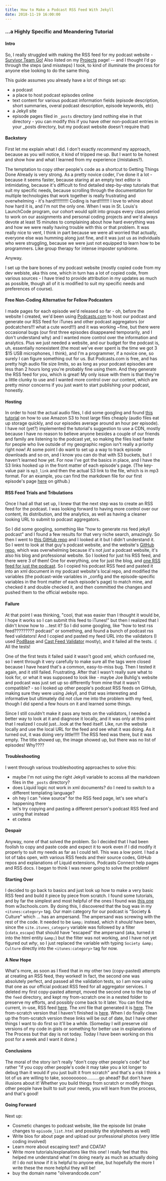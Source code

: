 ```yaml
---
title: How to Make a Podcast RSS Feed With Jekyll
date: 2018-11-19 16:00:00
---
```


### ...a Highly Specific and Meandering Tutorial

#### **Intro**
So, I really struggled with making the RSS feed for my podcast website - [Survivor Team Go!](http://www.survivorteamgo.com/) Also listed on my [Projects]({{site.url}}/projects/) page! -- and I thought I'd go through the steps (and missteps) I took, to kind of illuminate the process for anyone else looking to do the same thing.

This guide assumes you already have a lot of things set up:
- a podcast
- a place to host podcast episodes online
- text content for various podcast information fields (episode description, short summaries, overal podcast description, episode keywords, etc)
- a Jekyll site
- episode pages filed in `_posts` directory (and nothing else in that directory - you can modify this if you have other non-podcast entries in your _posts directory, but my podcast website doesn't require that)

#### **Backstory**
First let me explain what I did. I don't exactly *recommend* my approach, because as you will notice, it kind of tripped me up. But I want to be honest and show how and what I learned from my experience (/mistakes?).

The temptation to copy other people's code as a shortcut to Getting Things Done Already is very strong. As a pretty novice coder, I've done it a lot - because it seems faster, because staring at an empty text editor is intimidating, because it's difficult to find detailed step-by-step tutorials that suit my specific needs, because scrolling through the documentation for multiple technologies that work together is really frustrating and overwhelming - it's hard!!!!!!!!!!! Coding is hard!!!!!!!! I love to whine about how hard it is, and I'm not the only one. When I was in St. Louis's LaunchCode program, our cohort would split into groups every class period to work on our assignments and personal coding projects and we'd always devote at least 15 minutes to complaining about how hard everything was and how we were really having trouble with this or that problem. It was really nice to vent, I think in part because we were all worried that actually, everyone else was humming along just fine, and it was just us as individuals who were struggling, because we were just not equipped to learn how to be programmers. Like group therapy for intense imposter syndrome.

Anyway.

I set up the bare bones of my podcast website (mostly copied code from my dev webiste, aka this one, which in turn has a lot of copied code, from various sources - I have tried to provide attribution in my updates as much as possible, though all of it is modified to suit my specific needs and preferences of course). 

#### **Free Non-Coding Alternative for Fellow Podcasters**
I made pages for each episode we'd released so far - oh, before the website I created, we'd been using [Podcasts.com](http://www.podcasts.com/) to host our podcast and generate our RSS feed for iTunes and other podcast aggregators (or podcatchers!!! what a cute word!!!) and it was working ~fine, but there were occasional bugs (our first three episodes disappeared temporarily, and I don't understand why) and I wanted more control over the information and analytics. Plus we just needed a website, and our budget for the podcast is, uh, essentially nonexistent (the most we've ever spent is the time we got 3 $15 USB microphones, I think), and I'm a programmer, if a novice one, so surely I can figure something out for us. But Podcasts.com is free, and has pretty high audio file size limits, so as long as your podcast episodes are less than 2 hours long you're probably fine using them. And they generate the RSS feed for you, which is great! My only issue with them is that they're a little clunky to use and I wanted more control over our content, which are pretty minor concerns if you just want to start publishing your podcast, honestly.

#### **Hosting**
In order to host the actual audio files, I did some googling and found [this tutorial](https://learnetto.com/blog/tutorial-how-to-use-amazon-s3-and-cloudfront-cdn-to-serve-images-fast-and-cheap) on how to use Amazon S3 to host large files cheaply (audio files eat up storage quickly, and our episodes average around an hour per episode). I have not (yet?) implemented the tutorial's suggestion to use a CDN, mostly because I have no reason to believe anyone besides a couple of our friends and family are listening to the podcast yet, so making the files load faster for people who live outside of my geographic region isn't really a priority right now! At some point I do want to set up a way to track episode downloads and so on, and I know you can do that with S3 buckets, but I haven't learned how yet. For now I've got the basics in place, and I have the S3 links hooked up in the front matter of each episode's page. (The key-value pair is `mp3_link` and then the actual S3 link to the file, which is in mp3 format. For an example, you can find the markdown file for our first episode's page [here](https://github.com/oliverandcode/survivorteamgo/blob/master/_posts/2018-03-20-episode-1.md) on github.)

#### **RSS Feed Trials and Tribulations**
Once I had all that set up, I knew that the next step was to create an RSS feed for the podcast. I was looking forward to having more control over our content, its distribution, and the analytics, as well as having a cleaner looking URL to submit to podcast aggregators. 

So I did some googling, something like "how to generate rss feed jekyll podcast" and I found a few results for that very niche search, amazingly. So then I went to [this GitHub repo](https://github.com/joebuhlig/Jekyll-Podcast-Feed) and I looked at it but I didn't understand it. So I went to look at that guy's podcast website, and the website's [GitHub repo](https://github.com/joebuhlig/joebuhlig.com), which was overwhelming because it's not *just* a podcast website, it's also his blog and professional website. So I looked for just his RSS feed, and there were 3 of them! One for everything, one for just the blog, and [one RSS feed for just the podcast](https://github.com/joebuhlig/joebuhlig.com/blob/master/feed/podcast/index.xml). So I copied his podcast RSS feed and pasted it into an xml document in my podcast website's local repo, and modified the variables (the podcast-wide variables in _config and the episode-specific variables in the front matter of each episode's page) to match mine, and checked it and double checked it, and then committed the changes and pushed them to the official website repo. 

#### **Failure**
At that point I was thinking, "cool, that was easier than I thought it would be, I hope it works so I can submit this feed to iTunes!" but then I realized that I didn't know how to ...test it? So I did some googling, like "how to test rss feed????????? podcast" or something, and found a bunch of podcast rss feed validators! And I copied and pasted my feed URL into the validators (I used [PodBase](https://podba.se/validate/#) and [Cast Feed Validator](https://castfeedvalidator.com/) mostly), and it failed all the tests. :( All the tests!

One of the first tests it failed said it wasn't good xml, which confused me, so I went through it very carefully to make sure all the tags were closed because I have heard that's a common, easy-to-miss bug. Then I tested it again, and it still failed. Frustrating. After that I wasn't really sure what to look for, or what it was supposed to look like - maybe Joe Buhlig's website and podcast was just set up so differently from mine that it wasn't compatible? - so I looked up other people's podcast RSS feeds on GitHub, making sure they were using Jekyll, and that was interesting and informative but ultimately did not clue me into the problem with my feed, though I did spend a few hours on it and learned some things.

Since I still couldn't make it pass any tests on the validators, I needed a better way to look at it and diagnose it locally, and it was only at this point that I realized I could just...look at the feed itself. Like, run the website locally and use the local URL for the feed and see what it was doing. As it turned out, it was doing very little!!!!! The RSS feed was there, but it was empty. The title showed up, the image showed up, but there was no list of episodes! Why????

#### **Troubleshooting**
I went through various troubleshooting approaches to solve this:
- maybe I'm not using the right Jekyll variable to access all the markdown files in the `_posts` directory?
- does Liquid logic not work in xml documents? do I need to switch to a different templating language?
- oh hey I can "view source" for the RSS feed page, let's see what's happening there
- let's try copying and pasting a different person's podcast RSS feed and using that instead
- et cetera

#### **Despair**
Anyway, none of that solved the problem. So I decided that I had been foolish to copy and paste code and expect it to work even if I did modify it properly to suit my needs as far as I could tell. This was a low point. I had a lot of tabs open, with various RSS feeds and their source codes, GitHub repos and explanations of Liquid extensions, Podcasts Connect help pages and RSS docs. I began to think I was never going to solve the problem!

#### **Starting Over**
I decided to go back to basics and just look up how to make a very basic RSS feed and build it piece by piece from scratch. I found some tutorials, and by far the simplest and most helpful of the ones I found was [this one](https://www.w3schools.com/xml/xml_rss.asp) from w3schools.com. By doing this, I discovered that the bug was in my `<itunes:category>` tag. Our main category for our podcast is "Society & Culture" which ... has an ampersand. The ampersand was screwing with the rest of the code. It needed to be `&amp;` instead, which it *should* have been, since the `site.itunes_category` variable was followed by a filter (`cdata_escape`) that should have "escaped" the ampersand (aka, turned it into the html entity `&amp;`) but the filter was not working, and I have not yet figured out *why*, so I just replaced the variable with typing `Society &amp; Culture` directly into the `<itunes:category>` tag for now.

#### **A New Hope**
What's more, as soon as I fixed that in my other two (copy-pasted) attempts at creating an RSS feed, they worked! In fact, the second one was absolutely perfect, and passed all the validation tests, so I am now using that one as our official podcast RSS feed for all aggregator services. I deleted my first copy-pasted attempt, moved the second one to the top of the `feed` directory, and kept my from-scratch one in a nested folder to preserve my efforts, and possibly come back to it later. You can find the current, in-use, RSS feed [here](). The xml file that generated it is [here](). The from-scratch version that I haven't finished is [here](). When I do finally clean up the from-scratch version these links will be out of date, but I have other things I want to do first so it'll be a while. (Someday I will preserve old versions of my code in gists or something for better use in explanations of The Process but that day is not today. Today I have been working on this post for a week and I want it done.)

#### **Conclusions**
The moral of the story isn't really "don't copy other people's code" but rather "if you copy other people's code it may take you a lot longer to debug than it would if you just built it from scratch" and that's a risk I think a lot of us are willing to take, sooooooooo..........go ahead? But don't have illusions about it! Whether you build things from scratch or modify things other people have built to suit your needs, you will learn from the process, and that's good!

#### **Going Forward**
Next up:
- Cosmetic changes to podcast website, like the episode list (make changes to `episode_list.html` and possibly the stylesheets as well)
- Write bios for about page and upload our professional photos (very little coding involved)
- Learn more about escaping text? and CDATA?
- Write more tutorials/explanations like this one! I really feel that this helped me understand what I'm doing nearly as much as actually doing it! I do not know if it is helpful to anyone else, but hopefully the more I write these the more helpful they will be!
- buy the domain name "oliverandcode.com"